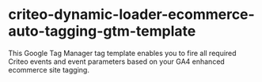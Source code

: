 # criteo-dynamic-loader-ecommerce-auto-tagging-gtm-template
This Google Tag Manager tag template enables you to fire all required Criteo events and event parameters based on your GA4 enhanced ecommerce site tagging.
